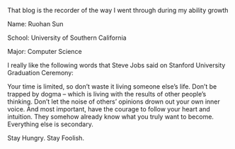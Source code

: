 That blog is the recorder of the way I went through during my ability growth

Name: Ruohan Sun

School: University of Southern California

Major: Computer Science

I really like the following words that Steve Jobs said on Stanford University Graduation Ceremony:

Your time is limited, so don’t waste it living someone else’s life. Don’t be trapped by dogma – which is living with the results of other people’s thinking. Don’t let the noise of others’ opinions drown out your own inner voice. And most important, have the courage to follow your heart and intuition. They somehow already know what you truly want to become. Everything else is secondary.

Stay Hungry. Stay Foolish.



